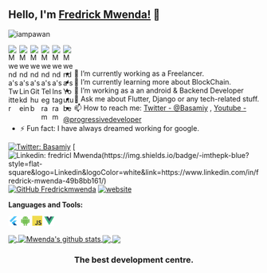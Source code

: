 ## Hello, I'm [Fredrick Mwenda!](https://unruffled-franklin-da2a67.netlify.app) 👋

<p align="left"> <img src="https://komarev.com/ghpvc/?username=iampawan&label=Views&color=blue&style=plastic" alt="iampawan" /> </p>

<a href="https://twitter.com/BaSamiy">
  <img align="left" alt="Mwenda's Twitter" width="22px" src="https://cdn.jsdelivr.net/npm/simple-icons@v3/icons/twitter.svg" />
</a>
<a href="https://linkedin.com/in/fredrick-mwenda-49b8bb161">
  <img align="left" alt="Mwenda's Linkdein" width="22px" src="https://cdn.jsdelivr.net/npm/simple-icons@v3/icons/linkedin.svg" />
</a>
<a href="https://github.com/fredrickmwenda">
  <img align="left" alt="Mwenda's Github" width="22px" src="https://cdn.jsdelivr.net/npm/simple-icons@v3/icons/github.svg" />
</a>
<a href="https://t.me/imthepk">
  <img align="left" alt="Mwenda's Telegram" width="22px" src="https://cdn.jsdelivr.net/npm/simple-icons@v3/icons/telegram.svg" />
</a>
<a href="https://instagram.com/basamiy/">
  <img align="left" alt="Mwenda's Instagram" width="22px" src="https://cdn.jsdelivr.net/npm/simple-icons@v3/icons/instagram.svg" />
</a>

<a href="https://www.youtube.com/ProgressiveDeveloper/">
  <img align="left" alt="Mwenda's Youtube" width="22px" src="https://cdn.jsdelivr.net/npm/simple-icons@v3/icons/youtube.svg" />
</a>

<br/>
<br/>


- 🔭 I’m currently working as a Freelancer.
- 🌱 I’m currently learning more about BlockChain.
- 👯 I’m working as a an android & Backend Developer 
- 💬 Ask me about Flutter, Django  or any tech-related stuff.
- 📫 How to reach me: [Twitter - @Basamiy](https://twitter.com/BaSamiy) , [Youtube - @progressivedeveloper](https://youtube.com/progressivedeveloper)
- ⚡ Fun fact: I have always dreamed working for google.

[![Twitter: Basamiy](https://img.shields.io/twitter/follow/imthepk?style=social)](https://twitter.com/BaSamiy)
[![Linkedin: fredricl Mwenda(https://img.shields.io/badge/-imthepk-blue?style=flat-square&logo=Linkedin&logoColor=white&link=https://www.linkedin.com/in/fredrick-mwenda-49b8bb161/)](https://www.linkedin.com/in/imthepk/)
[![GitHub Fredrickmwenda](https://img.shields.io/github/followers/fredrickmwenda?label=follow&style=social)](https://github.com/fredrickmwenda)
[![website](https://img.shields.io/badge/PortfolioWebsite-pawan.live-2648ff?style=flat-square&logo=google-chrome)](https://unruffled-franklin-da2a67.netlify.app/)


**Languages and Tools:**  

<code><img height="20" src="https://raw.githubusercontent.com/github/explore/80688e429a7d4ef2fca1e82350fe8e3517d3494d/topics/flutter/flutter.png"></code>
<code><img height="20" src="https://raw.githubusercontent.com/github/explore/80688e429a7d4ef2fca1e82350fe8e3517d3494d/topics/android/android.png"></code>
<code><img height="20" src="https://raw.githubusercontent.com/github/explore/80688e429a7d4ef2fca1e82350fe8e3517d3494d/topics/javascript/javascript.png"></code>
<code><img height="20" src="https://raw.githubusercontent.com/github/explore/80688e429a7d4ef2fca1e82350fe8e3517d3494d/topics/vue/vue.png"></code>
 

<a href="https://github.com/fredrickmwenda">
  <img align="center" src="https://github-readme-stats.vercel.app/api/top-langs/?username=fredrickmwenda&theme=light&hide_langs_below=1" />
</a>
<a href="https://github.com/fredrickmwenda">
 <img align="center" src="https://github-readme-stats.vercel.app/api?username=fredrickmwenda&show_icons=true&theme=light&line_height=27" alt="Mwenda's github stats"/>
</a>
<a href="https://github.com/fredrickmwenda/Bomax-Wallet">
  <img align="center" src="https://github-readme-stats.vercel.app/api/pin/?username=fredrickmwenda&repo=Bomax-Wallet&theme=light" />

</a>
<a href="https://github.com/fredrickmwenda/Instagram-Bot">
 <img align="center" src="https://github-readme-stats.vercel.app/api/pin/?username=fredrickmwenda&repo=Instagram-Bot&theme=light" />
</a>

<div align="center">

### The best development centre.

</div>
